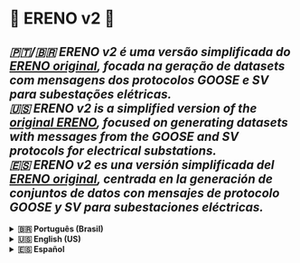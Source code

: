 # 📌 ERENO v2 📌

*🇵🇹/🇧🇷 ERENO v2 é uma versão simplificada do [ERENO original](https://github.com/sequincozes/ereno), focada na geração de datasets com mensagens dos protocolos GOOSE e SV para subestações elétricas.*\
*🇺🇸 ERENO v2 is a simplified version of the [original ERENO](https://github.com/sequincozes/ereno), focused on generating datasets with messages from the GOOSE and SV protocols for electrical substations.*\
*🇪🇸 ERENO v2 es una versión simplificada del [ERENO original](https://github.com/sequincozes/ereno), centrada en la generación de conjuntos de datos con mensajes de protocolo GOOSE y SV para subestaciones eléctricas.*
---

<details>
<summary><strong>🇧🇷 Português (Brasil)</strong></summary>

---

ERENO v2 é uma ferramenta para geração de datasets com mensagens dos protocolos GOOSE e SV para subestações elétricas.

### ⚡ O que mudou?

- **Não é mais necessário baixar arquivos de medidas elétricas** — já estão embedados no projeto.
- **Não existe mais interface web nem Apache Tomcat** — a ferramenta roda como aplicação Java.
- **Uso recomendado com IntelliJ IDEA** — carrega as configurações de execução automaticamente.
- **Gerar datasets é simples:**
    1. Configure o arquivo `params.properties` com os parâmetros desejados (se não configurar, valores default serão usados).
    2. Rode a classe do cenário desejado (se não criada, o padrão é a classe `SamambaiaCenario`).

### 🚀 Como gerar datasets

1. Abra o projeto no IntelliJ IDEA (recomendado).
2. Configure os parâmetros no arquivo `params.properties`.
3. Escolha ou crie sua classe de cenário:
    - Para configurar qual ataque será gerado, defina o IED atacante na classe do cenário, conforme documentação embedada.
4. Execute a classe de cenário.
5. O dataset será gerado automaticamente.

### 🗂️ Visão geral do projeto

- Os arquivos principais do projeto estão comentados, explicando suas funções.
- As classes de cenário definem a geração dos datasets e os ataques aplicados.
- O arquivo `params.properties` controla os parâmetros chave da geração.

### 📚 Precisa de ajuda?

Veja os comentários dentro dos arquivos principais e das classes de cenário — eles explicam como customizar o projeto.

</details>

<details>
<summary><strong>🇺🇸 English (US)</strong></summary>

---

ERENO v2 is a simplified version of the original [ERENO](https://github.com/sequincozes/ereno), focused on generating datasets with GOOSE and SV protocol messages for electrical substations.

### ⚡ What’s new?

- **No need to download electrical measures files anymore** — they are embedded in the project.
- **No web interface or Apache Tomcat needed** — the tool runs as a Java application.
- **Recommended to use IntelliJ IDEA** — it loads run configurations automatically.
- **Dataset generation is simple:**
    1. Configure `params.properties` with desired parameters (if not configured, defaults are used).
    2. Run the desired scenario class (if none created, the default is `SamambaiaCenario`).

### 🚀 How to generate datasets

1. Open the project in IntelliJ IDEA (recommended).
2. Configure your parameters in the `params.properties` file.
3. Choose or create your scenario class:
    - To set which attack to simulate, configure the attacking IED inside the scenario class, as described in the embedded documentation.
4. Run the scenario class.
5. Your dataset will be generated automatically.

### 🗂️ Project overview

- Main project files are well-commented to explain their role.
- Scenario classes define how datasets are generated and which attacks are applied.
- `params.properties` controls key parameters for generation.

### 📚 Need help?

Check the comments inside the main files and scenario classes — they explain everything you need to customize.

</details>

<details>
<summary><strong>🇪🇸 Español</strong></summary>

---

ERENO v2 es una versión simplificada del [ERENO original](https://github.com/sequincozes/ereno), centrada en la generación de datasets con mensajes de los protocolos GOOSE y SV para subestaciones eléctricas.

### ⚡ ¿Qué hay de nuevo?

- **No es necesario descargar archivos de medidas eléctricas** — ya están incorporados en el proyecto.
- **No existe interfaz web ni Apache Tomcat** — la herramienta funciona como una aplicación Java.
- **Se recomienda usar IntelliJ IDEA** — carga las configuraciones de ejecución automáticamente.
- **Generar datasets es sencillo:**
    1. Configure el archivo `params.properties` con los parámetros deseados (si no se configuran, se usan valores por defecto).
    2. Ejecute la clase de escenario deseada (si no se crea, la clase por defecto es `SamambaiaCenario`).

### 🚀 Cómo generar datasets

1. Abra el proyecto en IntelliJ IDEA (recomendado).
2. Configure los parámetros en el archivo `params.properties`.
3. Elija o cree su clase de escenario:
    - Para configurar qué ataque se generará, defina el IED atacante dentro de la clase de escenario, según la documentación incorporada.
4. Ejecute la clase de escenario.
5. El dataset se generará automáticamente.

### 🗂️ Visión general del proyecto

- Los archivos principales del proyecto están comentados, explicando sus funciones.
- Las clases de escenario definen cómo se generan los datasets y qué ataques se aplican.
- El archivo `params.properties` controla los parámetros clave para la generación.

### 📚 ¿Necesita ayuda?

Revise los comentarios dentro de los archivos principales y las clases de escenario — explican cómo personalizar el proyecto.

</details>
